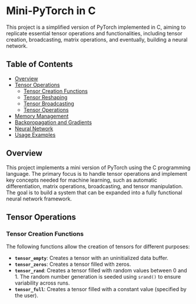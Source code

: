 # Mini-PyTorch in C

This project is a simplified version of PyTorch implemented in C, aiming to replicate essential tensor operations and functionalities, including tensor creation, broadcasting, matrix operations, and eventually, building a neural network.

## Table of Contents

- [Overview](#overview)
- [Tensor Operations](#tensor-operations)
  - [Tensor Creation Functions](#tensor-creation-functions)
  - [Tensor Reshaping](#tensor-reshaping)
  - [Tensor Broadcasting](#tensor-broadcasting)
  - [Tensor Operations](#tensor-operations)
- [Memory Management](#memory-management)
- [Backpropagation and Gradients](#backpropagation-and-gradients)
- [Neural Network](#neural-network)
- [Usage Examples](#usage-examples)

## Overview

This project implements a mini version of PyTorch using the C programming language. The primary focus is to handle tensor operations and implement key concepts needed for machine learning, such as automatic differentiation, matrix operations, broadcasting, and tensor manipulation. The goal is to build a system that can be expanded into a fully functional neural network framework.

## Tensor Operations

### Tensor Creation Functions

The following functions allow the creation of tensors for different purposes:

- **`tensor_empty`**: Creates a tensor with an uninitialized data buffer.
- **`tensor_zeros`**: Creates a tensor filled with zeros.
- **`tensor_rand`**: Creates a tensor filled with random values between 0 and 1. The random number generation is seeded using `srand()` to ensure variability across runs.
- **`tensor_full`**: Creates a tensor filled with a constant value (specified by the user).

